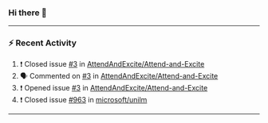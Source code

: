 ### Hi there 👋

 <!-- ![Lixiang's github stats](https://github-readme-stats.vercel.app/api?username=rulixiang&show_icons=true)  ![](https://github-readme-stats.vercel.app/api/top-langs/?username=rulixiang&layout=compact&theme=buefy&hide_border=true)  -->

---

### :zap: Recent Activity
<!--START_SECTION:activity-->
1. ❗️ Closed issue [#3](https://github.com/AttendAndExcite/Attend-and-Excite/issues/3) in [AttendAndExcite/Attend-and-Excite](https://github.com/AttendAndExcite/Attend-and-Excite)
2. 🗣 Commented on [#3](https://github.com/AttendAndExcite/Attend-and-Excite/issues/3) in [AttendAndExcite/Attend-and-Excite](https://github.com/AttendAndExcite/Attend-and-Excite)
3. ❗️ Opened issue [#3](https://github.com/AttendAndExcite/Attend-and-Excite/issues/3) in [AttendAndExcite/Attend-and-Excite](https://github.com/AttendAndExcite/Attend-and-Excite)
4. ❗️ Closed issue [#963](https://github.com/microsoft/unilm/issues/963) in [microsoft/unilm](https://github.com/microsoft/unilm)
<!--END_SECTION:activity-->

---
